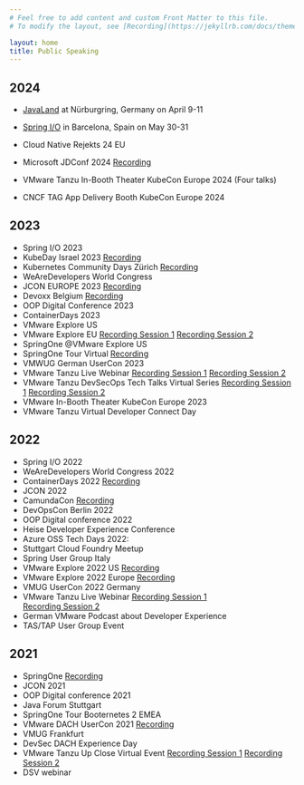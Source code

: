 ```yaml
---
# Feel free to add content and custom Front Matter to this file.
# To modify the layout, see [Recording](https://jekyllrb.com/docs/themes/#overriding-theme-defaults

layout: home
title: Public Speaking
---
```


## 2024
- [JavaLand](https://www.javaland.eu) at Nürburgring, Germany on April 9-11
- [Spring I/O](https://2024.springio.net/) in Barcelona, Spain on May 30-31


- Cloud Native Rejekts 24 EU
- Microsoft JDConf 2024
  [Recording](https://www.youtube.com/watch?v=ZQ1Dr1v363Y)
- VMware Tanzu In-Booth Theater KubeCon Europe 2024 (Four talks)
- CNCF TAG App Delivery Booth KubeCon Europe 2024

## 2023
- Spring I/O 2023
- KubeDay Israel 2023
  [Recording](https://www.youtube.com/watch?v=WvgPeawd0tI)
- Kubernetes Community Days Zürich
  [Recording](https://www.youtube.com/watch?v=CwoViX_5LPM)
- WeAreDevelopers World Congress
- JCON EUROPE 2023
  [Recording](https://www.youtube.com/watch?v=B3CiGWASRtg)
- Devoxx Belgium
  [Recording](https://www.youtube.com/watch?v=DoRaHXv3C78)
- OOP Digital Conference 2023
- ContainerDays 2023
- VMware Explore US
- VMware Explore EU
  [Recording Session 1](https://www.vmware.com/explore/video-library/video-landing.html?sessionid=1686648153210001RS4D&videoId=6340661294112)
  [Recording Session 2](https://www.vmware.com/explore/video-library/video-landing.html?sessionid=1682147467337001aFoW&videoId=6340861595112)
- SpringOne @VMware Explore US
- SpringOne Tour Virtual 
  [Recording](https://www.youtube.com/watch?v=rDneUL1Cn_Q)
- VMWUG German UserCon 2023
- VMware Tanzu Live Webinar
  [Recording Session 1](https://tanzu.vmware.com/content/webinars/feb-16-what-s-new-with-vmware-tanzu-application-platform)
  [Recording Session 2](https://tanzu.vmware.com/content/webinars/feb-16-emea-whats-new-with-vmware-tanzu-application-platform)
- VMware Tanzu DevSecOps Tech Talks Virtual Series
  [Recording Session 1](https://www.brighttalk.com/webcast/14883/575776)
  [Recording Session 2](https://www.brighttalk.com/webcast/14883/576436)
- VMware In-Booth Theater KubeCon Europe 2023
- VMware Tanzu Virtual Developer Connect Day

## 2022
- Spring I/O 2022
- WeAreDevelopers World Congress 2022
- ContainerDays 2022
  [Recording](https://www.youtube.com/watch?v=j66He9-YdQE&t=1803s)
- JCON 2022
- CamundaCon
  [Recording](https://page.camunda.com/camundacon-2022-vmware)
- DevOpsCon Berlin 2022
- OOP Digital conference 2022
- Heise Developer Experience Conference
- Azure OSS Tech Days 2022:
- Stuttgart Cloud Foundry Meetup
- Spring User Group Italy
- VMware Explore 2022 US
  [Recording](https://www.vmware.com/explore/video-library/video-landing.html?sessionid=16571439114110010hgO&videoId=6311751557112) 
- VMware Explore 2022 Europe
  [Recording](https://www.vmware.com/explore/video-library/video-landing.html?sessionid=1655951650925001w0Jt&videoId=6315160136112)
- VMUG UserCon 2022 Germany
- VMware Tanzu Live Webinar
  [Recording Session 1](https://tanzu.vmware.com/content/webinars/nov-29-modern-app-architectures-with-spring-and-vmware-tanzu-application-platform)  
  [Recording Session 2](https://tanzu.vmware.com/content/webinars/nov-3-emea-modern-app-architectures-with-spring-and-vmware-tanzu-application-platform)
- German VMware Podcast about Developer Experience
- TAS/TAP User Group Event

## 2021
- SpringOne
  [Recording](https://www.youtube.com/watch?v=41mR0ZDKhKw)
- JCON 2021
- OOP Digital conference 2021
- Java Forum Stuttgart
- SpringOne Tour Booternetes 2 EMEA 
- VMware DACH UserCon 2021
  [Recording](https://www.youtube.com/watch?v=6NQvuIdWY3I)
- VMUG Frankfurt
- DevSec DACH Experience Day
- VMware Tanzu Up Close Virtual Event
  [Recording Session 1](https://www.youtube.com/watch?v=iADEQTxzthk)
  [Recording Session 2](https://www.youtube.com/watch?v=pkrVDk4LUyM)
- DSV webinar
